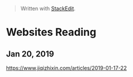 


> Written with [StackEdit](https://stackedit.io/).

# Websites Reading

## Jan 20, 2019
https://www.jiqizhixin.com/articles/2019-01-17-22


<!--stackedit_data:
eyJoaXN0b3J5IjpbMTI2ODQ2NDUwOV19
-->